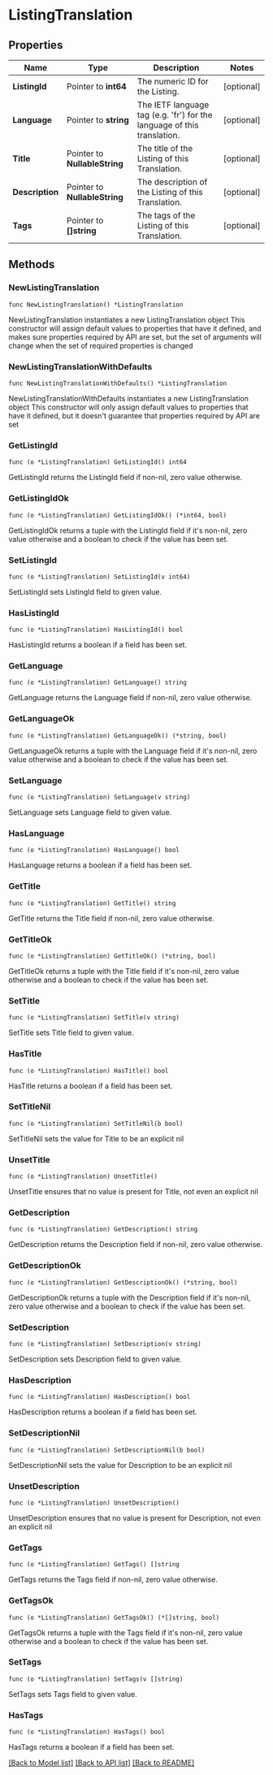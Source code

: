 # ListingTranslation

## Properties

Name | Type | Description | Notes
------------ | ------------- | ------------- | -------------
**ListingId** | Pointer to **int64** | The numeric ID for the Listing. | [optional] 
**Language** | Pointer to **string** | The IETF language tag (e.g. &#39;fr&#39;) for the language of this translation. | [optional] 
**Title** | Pointer to **NullableString** | The title of the Listing of this Translation. | [optional] 
**Description** | Pointer to **NullableString** | The description of the Listing of this Translation. | [optional] 
**Tags** | Pointer to **[]string** | The tags of the Listing of this Translation. | [optional] 

## Methods

### NewListingTranslation

`func NewListingTranslation() *ListingTranslation`

NewListingTranslation instantiates a new ListingTranslation object
This constructor will assign default values to properties that have it defined,
and makes sure properties required by API are set, but the set of arguments
will change when the set of required properties is changed

### NewListingTranslationWithDefaults

`func NewListingTranslationWithDefaults() *ListingTranslation`

NewListingTranslationWithDefaults instantiates a new ListingTranslation object
This constructor will only assign default values to properties that have it defined,
but it doesn't guarantee that properties required by API are set

### GetListingId

`func (o *ListingTranslation) GetListingId() int64`

GetListingId returns the ListingId field if non-nil, zero value otherwise.

### GetListingIdOk

`func (o *ListingTranslation) GetListingIdOk() (*int64, bool)`

GetListingIdOk returns a tuple with the ListingId field if it's non-nil, zero value otherwise
and a boolean to check if the value has been set.

### SetListingId

`func (o *ListingTranslation) SetListingId(v int64)`

SetListingId sets ListingId field to given value.

### HasListingId

`func (o *ListingTranslation) HasListingId() bool`

HasListingId returns a boolean if a field has been set.

### GetLanguage

`func (o *ListingTranslation) GetLanguage() string`

GetLanguage returns the Language field if non-nil, zero value otherwise.

### GetLanguageOk

`func (o *ListingTranslation) GetLanguageOk() (*string, bool)`

GetLanguageOk returns a tuple with the Language field if it's non-nil, zero value otherwise
and a boolean to check if the value has been set.

### SetLanguage

`func (o *ListingTranslation) SetLanguage(v string)`

SetLanguage sets Language field to given value.

### HasLanguage

`func (o *ListingTranslation) HasLanguage() bool`

HasLanguage returns a boolean if a field has been set.

### GetTitle

`func (o *ListingTranslation) GetTitle() string`

GetTitle returns the Title field if non-nil, zero value otherwise.

### GetTitleOk

`func (o *ListingTranslation) GetTitleOk() (*string, bool)`

GetTitleOk returns a tuple with the Title field if it's non-nil, zero value otherwise
and a boolean to check if the value has been set.

### SetTitle

`func (o *ListingTranslation) SetTitle(v string)`

SetTitle sets Title field to given value.

### HasTitle

`func (o *ListingTranslation) HasTitle() bool`

HasTitle returns a boolean if a field has been set.

### SetTitleNil

`func (o *ListingTranslation) SetTitleNil(b bool)`

 SetTitleNil sets the value for Title to be an explicit nil

### UnsetTitle
`func (o *ListingTranslation) UnsetTitle()`

UnsetTitle ensures that no value is present for Title, not even an explicit nil
### GetDescription

`func (o *ListingTranslation) GetDescription() string`

GetDescription returns the Description field if non-nil, zero value otherwise.

### GetDescriptionOk

`func (o *ListingTranslation) GetDescriptionOk() (*string, bool)`

GetDescriptionOk returns a tuple with the Description field if it's non-nil, zero value otherwise
and a boolean to check if the value has been set.

### SetDescription

`func (o *ListingTranslation) SetDescription(v string)`

SetDescription sets Description field to given value.

### HasDescription

`func (o *ListingTranslation) HasDescription() bool`

HasDescription returns a boolean if a field has been set.

### SetDescriptionNil

`func (o *ListingTranslation) SetDescriptionNil(b bool)`

 SetDescriptionNil sets the value for Description to be an explicit nil

### UnsetDescription
`func (o *ListingTranslation) UnsetDescription()`

UnsetDescription ensures that no value is present for Description, not even an explicit nil
### GetTags

`func (o *ListingTranslation) GetTags() []string`

GetTags returns the Tags field if non-nil, zero value otherwise.

### GetTagsOk

`func (o *ListingTranslation) GetTagsOk() (*[]string, bool)`

GetTagsOk returns a tuple with the Tags field if it's non-nil, zero value otherwise
and a boolean to check if the value has been set.

### SetTags

`func (o *ListingTranslation) SetTags(v []string)`

SetTags sets Tags field to given value.

### HasTags

`func (o *ListingTranslation) HasTags() bool`

HasTags returns a boolean if a field has been set.


[[Back to Model list]](../README.md#documentation-for-models) [[Back to API list]](../README.md#documentation-for-api-endpoints) [[Back to README]](../README.md)


